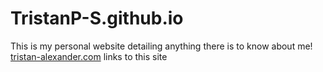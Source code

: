 # TristanP-S.github.io
This is my personal website detailing anything there is to know about me!
[tristan-alexander.com](tristan-alexander.com) links to this site
